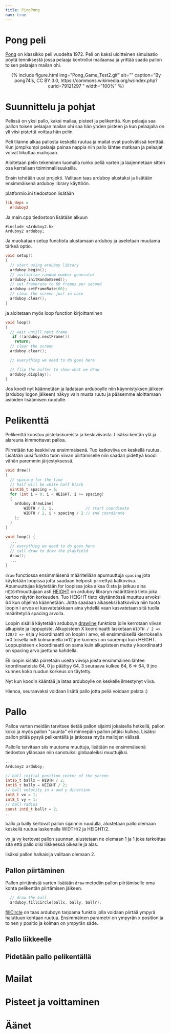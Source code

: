 ```yaml
---
title: PingPong
nav: true
---
```


# Pong peli

[Pong](https://en.wikipedia.org/wiki/Pong) on klassikko peli vuodelta 1972. Peli on kaksi uloitteinen simulaatio pöytä tenniksestä jossa pelaaja kontrolloi mailaansa ja yrittää saada pallon toisen pelaajan mailan ohi.

<center>
{% include figure.html img="Pong_Game_Test2.gif" alt="" caption="By pong74ls, CC BY 3.0, https://commons.wikimedia.org/w/index.php?curid=79121297
" width="100%" %}
</center>


# Suunnittelu ja pohjat

Pelissä on yksi pallo, kaksi mailaa, pisteet ja pelikenttä. Kun pelaaja saa pallon toisen pelaajan mailan ohi saa hän yhden pisteen ja kun pelaajalla on yli viisi pistettä voittaa hän pelin.

Peli tilanne alkaa pallosta keskellä ruutua ja mailat ovat puolivälissä kenttää. Kun jompikumpi pelaaja painaa nappia niin pallo lähtee matkaan ja pelaajat voivat liikuttaa mailojaan.

Aloitetaan pelin tekeminen luomalla runko peliä varten ja laajennetaan sitten osa kerrallaan toiminnallisuuksilla.

Ensin tehdään uusi projekti. Valitaan taas arduboy alustaksi ja lisätään ensimmäisenä arduboy library käyttöön.

platformio.ini tiedostoon lisätään

```ini
lib_deps =
  Arduboy2
```

Ja main.cpp tiedostoon lisätään alkuun
```
#include <Arduboy2.h>
Arduboy2 arduboy;
```

Ja muokataan setup functiota alustamaan arduboy ja asetetaan muutama tärkeä optio.

```c
void setup()
{
  // start using arduboy library
  arduboy.begin();
  // initialize random number generator
  arduboy.initRandomSeed();
  // set framerate to 60 frames per second
  arduboy.setFrameRate(60);
  // clear the screen just in case
  arduboy.clear();
}
```

ja aloitetaan myös loop function kirjoittaminen

```c
void loop()
{
  // wait untill next frame
   if (!arduboy.nextFrame())
    return;
  // clear the screen
  arduboy.clear();

  // everything we need to do goes here

  // flip the buffer to show what we draw
  arduboy.display();
}
```

Jos koodi nyt käännetään ja ladataan arduboylle niin käynnistyksen jälkeen (arduboy logon jälkeen) näkyy vain musta ruutu ja pääsemme aloittamaan asioiden lisäämisen ruudulle.

# Pelikenttä

Pelikenttä koostuu pistelaskureista ja keskiviivasta. Lisäksi kentän ylä ja alareuna kimmottavat palloa.

Piirretään tuo keskiviiva ensimmäisenä. Tuo katkoviiva on keskellä ruutua. Lisätään uusi funktio tuon viivan piirtämiselle niin saadan pidettyä koodi vähän paremmin järjestyksessä.

```c
void draw()
{
  // spacing for the line
  // half will be white half black
  uint16_t spacing = 6;
  for (int i = 0; i < HEIGHT; i += spacing)
  {
    arduboy.drawLine(
        WIDTH / 2, i,              // start coordinate
        WIDTH / 2, i + spacing / 2 // end coordinate
    );
  }
}

void loop() {
  ...
  // everything we need to do goes here
  // call draw to draw the playfield
  draw();
  ...
}
```

```draw``` functiossa ensimmäisenä määritellään apumuuttuja ```spacing``` jota käytetään loopissa jotta saadaan helposti piirrettyä katkoviiva. Apumuuttujaa käytetään for loopissa joka alkaa 0:sta ja jatkuu aina ```HEIGHT```muuttujaan asti [HEIGHT](https://mlxxxp.github.io/documents/Arduino/libraries/Arduboy2/Doxygen/html/Arduboy2Core_8h.html#aed89bd71aee8be823e8a20ec4e093c1e) on arduboy libraryn määrittämä tieto joka kertoo näytön korkeuden. Tuo HEIGHT tieto käytännössä muuttuu arvoksi 64 kun ohjelma käännetään. Jotta saadaan aikaseksi katkoviiva niin tuota loopin i arvoa ei kasvatetakkaan aina yhdellä vaan kasvatetaan sitä tuolla määritetyllä spacing arvolla.

Loopin sisällä käytetään arduboyn [drawline](https://mlxxxp.github.io/documents/Arduino/libraries/Arduboy2/Doxygen/html/classArduboy2Base.html#a79d9d17254856098f4a38726e64b53ba) funktiota jolle kerrotaan viivan alkupiste ja loppupiste. Alkupisteen X koordinaatti lasketaan ```WIDTH / 2 => 128/2 => 64```ja y koordinaatti on loopin i arvo, eli ensimmäisellä kierroksella i=0 toisella i=6 kolmannella i=12 jne kunnes i on suurempi kuin HEIGHT. Loppupisteen x koordinaatti on sama kuin alkupisteen mutta y koordinaatti on spacing arvo jaettuna kahdella.

Eli loopin sisällä piirretään useita viivoja joista ensimmäinen lähtee koordinaateista 64, 0 ja päättyy 64, 3 seuraava kulkee 64, 6 => 64, 9 jne kunnes koko ruudun korkeus on täytetty.

Nyt kun koodin kääntää ja lataa arduboylle on keskelle ilmestynyt viiva.

Hienoa, seuraavaksi voidaan lisätä pallo jotta peliä voidaan pelata :)

# Pallo

Palloa varten meidän tarvitsee tietää pallon sijainti jokaisella hetkellä, pallon koko ja myös pallon "suunta" eli minnepäin pallon pitäisi kulkea. Lisäksi pallon pitää pysyä pelikentällä ja jatkossa myös mailojen välissä.

Pallolle tarvitaan siis muutama muuttuja, lisätään ne ensimmäisenä tiedoston yläosaan niin sanotuiksi globaaleiksi muuttujiksi.

```c
...
Arduboy2 arduboy;

// ball initial position center of the screen
int16_t ballx = WIDTH / 2;
int16_t bally = HEIGHT / 2;
// ball velocity in x and y direction
int8_t vx = 1;
int8_t vy = 1;
// ball radius
const int8_t ballr = 2;
...
```

ballx ja bally kertovat pallon sijainnin ruudulla, alustetaan pallo olemaan keskellä ruutua laskemalla WIDTH/2 ja HEIGHT/2.

vx ja vy kertovat pallon suunnan, alustetaan ne olemaan 1 ja 1 joka tarkoittaa sitä että pallo olisi liikkeessä oikealle ja alas.

lisäksi pallon halkaisija valitaan olemaan 2.

## Pallon piirtäminen

Pallon piirtämistä varten lisätään ```draw``` metodiin pallon piirtämiselle oma kohta pelikentän piirtämisen jälkeen.

```c
  // draw the ball
  arduboy.fillCircle(ballx, bally, ballr);
```

[fillCircle](https://mlxxxp.github.io/documents/Arduino/libraries/Arduboy2/Doxygen/html/classArduboy2Base.html#aacfa81b7a231fbced5e8419ae0e031b9) on taas arduboyn tarjoama funktio jolla voidaan piirtää ympyrä haluttuun kohtaan ruutua. Ensimmäinen parametri on ympyrän x position ja toinen y positio ja kolman on ympyrän säde.

## Pallo liikkeelle

## Pidetään pallo pelikentällä

# Mailat

# Pisteet ja voittaminen

# Äänet